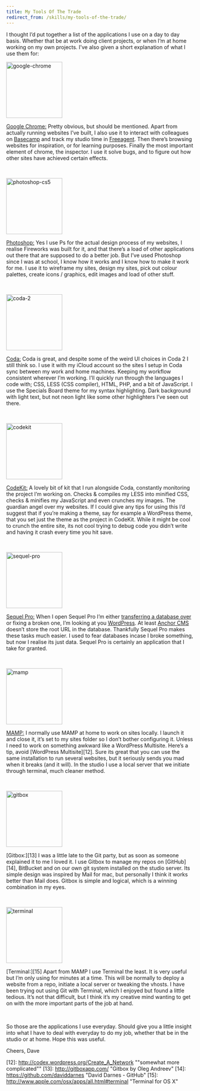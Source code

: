 ```yaml
---
title: My Tools Of The Trade
redirect_from: /skills/my-tools-of-the-trade/
---
```


I thought I&#8217;d put together a list of the applications I use on a day to day basis. Whether that be at work doing client projects, or when I&#8217;m at home working on my own projects. I&#8217;ve also given a short explanation of what I use them for:
<!-- more -->

<img class="alignleft borderless size-thumbnail wp-image-688" alt="google-chrome" src="http://david.darn.es/wp-content/uploads/2013/03/google-chrome.png" width="150" height="150" />

[Google Chrome:][1] Pretty obvious, but should be mentioned. Apart from actually running websites I&#8217;ve built, I also use it to interact with colleagues on [Basecamp][2] and track my studio time in [Freeagent][3]. Then there&#8217;s browsing websites for inspiration, or for learning purposes. Finally the most important element of chrome, the inspector. I use it solve bugs, and to figure out how other sites have achieved certain effects.

&nbsp;

<img class="alignleft borderless size-thumbnail wp-image-690" alt="photoshop-cs5" src="http://david.darn.es/wp-content/uploads/2013/03/photoshop-cs5.png" width="150" height="150" />

[Photoshop:][4] Yes I use Ps for the actual design process of my websites, I realise Fireworks was built for it, and that there&#8217;s a load of other applications out there that are supposed to do a better job. But I&#8217;ve used Photoshop since I was at school, I know how it works and I know how to make it work for me. I use it to wireframe my sites, design my sites, pick out colour palettes, create icons / graphics, edit images and load of other stuff.

&nbsp;

<img class="alignleft borderless size-thumbnail wp-image-685" alt="coda-2" src="http://david.darn.es/wp-content/uploads/2013/03/coda-2.png" width="150" height="150" />

[Coda:][5] Coda is great, and despite some of the weird UI choices in Coda 2 I still think so. I use it with my iCloud account so the sites I setup in Coda sync between my work and home machines. Keeping my workflow consistent wherever I&#8217;m working. I&#8217;ll quickly run through the languages I code with; CSS, LESS (CSS compiler), HTML, PHP, and a bit of JavaScript. I use the Specials Board theme for my syntax highlighting. Dark background with light text, but not neon light like some other highlighters I&#8217;ve seen out there.

&nbsp;

<img class="alignleft borderless size-thumbnail wp-image-686" alt="codekit" src="http://david.darn.es/wp-content/uploads/2013/03/codekit.png" width="150" height="150" />

[CodeKit:][6] A lovely bit of kit that I run alongside Coda, constantly monitoring the project I&#8217;m working on. Checks & compiles my LESS into minified CSS, checks & minifies my JavaScript and even crunches my images. The guardian angel over my websites. If I could give any tips for using this I&#8217;d suggest that if you&#8217;re making a theme, say for example a WordPress theme, that you set just the theme as the project in CodeKit. While it might be cool to crunch the entire site, its not cool trying to debug code you didn&#8217;t write and having it crash every time you hit save.

&nbsp;

<img class="alignleft borderless size-thumbnail wp-image-691" alt="sequel-pro" src="http://david.darn.es/wp-content/uploads/2013/03/sequel-pro.png" width="150" height="150" />

[Sequel Pro:][7] When I open Sequel Pro I&#8217;m either [transferring a database over][8] or fixing a broken one, I&#8217;m looking at you [WordPress][9]. At least [Anchor CMS][10] doesn&#8217;t store the root URL in the database. Thankfully Sequel Pro makes these tasks much easier. I used to fear databases incase I broke something, but now I realise its just data. Sequel Pro is certainly an application that I take for granted.

&nbsp;

<img class="alignleft borderless size-thumbnail wp-image-689" alt="mamp" src="http://david.darn.es/wp-content/uploads/2013/03/mamp.png" width="150" height="150" />

[MAMP:][11] I normally use MAMP at home to work on sites locally. I launch it and close it, it’s set to my sites folder so I don&#8217;t bother configuring it. Unless I need to work on something awkward like a WordPress Multisite. Here&#8217;s a tip, avoid [WordPress Multisite][12]. Sure its great that you can use the same installation to run several websites, but it seriously sends you mad when it breaks (and it will). In the studio I use a local server that we initiate through terminal, much cleaner method.

&nbsp;

<img class="alignleft borderless size-thumbnail wp-image-687" alt="gitbox" src="http://david.darn.es/wp-content/uploads/2013/03/gitbox.png" width="150" height="150" />

[Gitbox:][13] I was a little late to the Git party, but as soon as someone explained it to me I loved it. I use Gitbox to manage my repos on [GitHub][14], BitBucket and on our own git system installed on the studio server. Its simple design was inspired by Mail for mac, but personally I think it works better than Mail does. Gitbox is simple and logical, which is a winning combination in my eyes.

&nbsp;

<img class="alignleft borderless size-thumbnail wp-image-692" alt="terminal" src="http://david.darn.es/wp-content/uploads/2013/03/terminal.png" width="150" height="150" />

[Terminal:][15] Apart from MAMP I use Terminal the least. It is very useful but I&#8217;m only using for minutes at a time. This will be normally to deploy a website from a repo, initiate a local server or tweaking the vhosts. I have been trying out using Git with Terminal, which I enjoyed but found a little tedious. It’s not that difficult, but I think it’s my creative mind wanting to get on with the more important parts of the job at hand.

&nbsp;

So those are the applications I use everyday. Should give you a little insight into what I have to deal with everyday to do my job, whether that be in the studio or at home. Hope this was useful.

Cheers, Dave

 [1]: https://www.google.com/intl/en/chrome/browser/ "Get Chrome"
 [2]: http://basecamp.com/ "Project Management Software"
 [3]: http://www.freeagent.com/ "Online Accounting Software"
 [4]: http://www.photoshop.com/products/photoshop "Adobe Photoshop"
 [5]: http://panic.com/coda/ "Coda by Panic"
 [6]: http://incident57.com/codekit/ "CodeKit by Incident57"
 [7]: http://www.sequelpro.com/ "Sequel Pro"
 [8]: http://www.billerickson.net/migrating-wordpress-websites/ "Migrating WordPress Websites"
 [9]: http://codex.wordpress.org/Moving_WordPress "Moving WordPress - Codex"
 [10]: http://anchorcms.com/ "Anchor CMS"
 [11]: http://www.mamp.info/en/index.html "MAMP"
 [12]: http://codex.wordpress.org/Create_A_Network ""somewhat more complicated""
 [13]: http://gitboxapp.com/ "Gitbox by Oleg Andreev"
 [14]: https://github.com/daviddarnes "David Darnes - GitHub"
 [15]: http://www.apple.com/osx/apps/all.html#terminal "Terminal for OS X"
